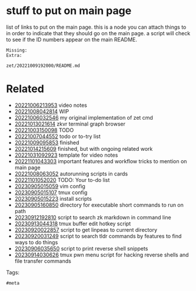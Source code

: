 # stuff to put on main page

list of links to put on the main page.
this is a node you can attach things to in order to indicate that they should go on the main page.
a script will check to see if the ID numbers appear on the main README.

```
Missing:
Extra:
```

` zet/20221009192000/README.md `

# Related

- [20221006213953](/zet/20221006213953/README.md) video notes
- [20221008042814](/zet/20221008042814/README.md) WIP
- [20221006032546](/zet/20221006032546/README.md) my original implementation of zet cmd
- [20221013021614](/zet/20221013021614/README.md) zkvr terminal graph browser
- [20221003150098](/zet/20221003150098/README.md) TODO
- [20221007044552](/zet/20221007044552/README.md) todo or to-try list
- [20221009095853](/zet/20221009095853/README.md) finished
- [20221014215609](/zet/20221014215609/README.md) finished, but with ongoing related work
- [20221031092923](/zet/20221031092923/README.md) template for video notes
- [20221101043303](/zet/20221101043303/README.md) important features and workflow tricks to mention on main page
- [20221008063052](/zet/20221008063052/README.md) autorunning scripts in cards
- [20221101052020](/zet/20221101052020/README.md) TODO: Your to-do list
- [20230905015059](/zet/20230905015059/README.md) vim config
- [20230905015107](/zet/20230905015107/README.md) tmux config
- [20230905015223](/zet/20230905015223/README.md) install scripts
- [20230905160850](/zet/20230905160850/README.md) directory for executable short commands to run on path
- [20230912192810](/zet/20230912192810/README.md) script to search zk markdown in command line
- [20230913044318](/zet/20230913044318/README.md) tmux buffer edit hotkey script
- [20230920022857](/zet/20230920022857/README.md) script to get linpeas to current directory
- [20230920031249](/zet/20230920031249/README.md) script to search tldr commands by features to find ways to do things
- [20230906035650](/zet/20230906035650/README.md) script to print reverse shell snippets
- [20230914030626](/zet/20230914030626/README.md) tmux pwn menu script for hacking reverse shells and file transfer commands

Tags:

    #meta
